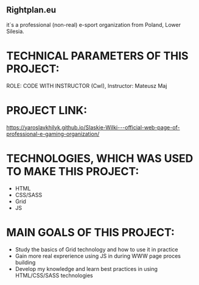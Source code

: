 ## Rightplan.eu
it`s a professional (non-real) e-sport organization from Poland, Lower Silesia.

# TECHNICAL PARAMETERS OF THIS PROJECT:
ROLE: CODE WITH INSTRUCTOR (CwI), Instructor: Mateusz Maj

# PROJECT LINK: 
https://yaroslavkhilyk.github.io/Slaskie-Wilki---official-web-page-of-professional-e-gaming-organization/

# TECHNOLOGIES, WHICH WAS USED TO MAKE THIS PROJECT:
- HTML
- CSS/SASS
- Grid
- JS

# MAIN GOALS OF THIS PROJECT:
- Study the basics of Grid technology and how to use it in practice
- Gain more real exprerience using JS in during WWW page proces building
- Develop my knowledge and learn best practices in using HTML/CSS/SASS technologies
